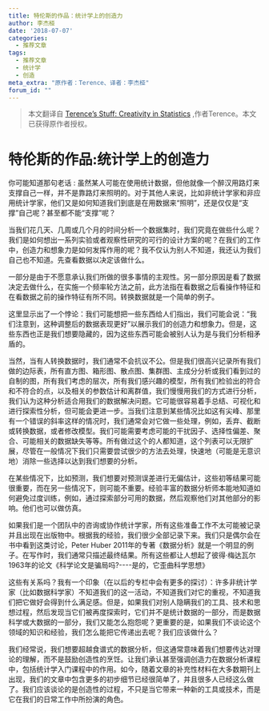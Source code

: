 ```yaml
---
title: 特伦斯的作品：统计学上的创造力
author: 李杰桠
date: '2018-07-07'
categories:
  - 推荐文章
tags:
  - 推荐文章
  - 统计学
  - 创造
meta_extra: "原作者：Terence、译者：李杰桠"
forum_id: ""
---
```


> 本文翻译自 [Terence’s Stuff: Creativity in Statistics](http://bulletin.imstat.org/2014/05/terence’s-stuff-creativity-in-statistics/) ,作者Terence。本文已获得原作者授权。


# 特伦斯的作品:统计学上的创造力

你可能知道那句老话 : 虽然某人可能在使用统计数据，但他就像一个醉汉用路灯来支撑自己一样，并不是靠路灯来照明的。对于其他人来说，比如非统计学家和非应用统计学家，他们又是如何知道我们到底是在用数据来“照明”，还是仅仅是“支撑”自己呢？甚至都不能“支撑”呢？

当我们花几天、几周或几个月的时间分析一个数据集时，我们究竟在做些什么呢？我们是如何想出一系列实验或者观察性研究的可行的设计方案的呢？在我们的工作中，创造力和想象力是如何发挥作用的呢？我不仅认为别人不知道，我还认为我们自己也不知道。先查看数据以决定该做什么。

一部分是由于不愿意承认我们所做的很多事情的主观性。另一部分原因是看了数据决定去做什么，在实施一个频率轮方法之前，此方法指在看数据之后看操作特征和在看数据之前的操作特征有所不同。转换数据就是一个简单的例子。

这里显示出了一个悖论：我们可能想把一些东西给人们指出，我们可能会说：“我们注意到，这种调整后的数据表现更好”以展示我们的创造力和想象力。但是，这些东西也正是我们想要隐藏的，因为这些东西可能会被别人认为是与我们分析相矛盾的。

当然，当有人转换数据时，我们通常不会抗议不公。但是我们很高兴记录所有我们做的边际表，所有直方图、箱形图、散点图、集群图、主成分分析或我们看到过的自制的图，所有我们考虑的层次，所有我们感兴趣的模型，所有我们检验出的符合和不符合的点，以及相关的参数估计和离群值，我们慢慢用我们的方式进行分析，我们认为这种分析适合用我们的数据解决问题。它可能很容易着手总结、可视化和进行探索性分析，但可能会更进一步。当我们注意到某些情况比如这有尖峰、那里有一个错误的斜率这样的情况时，我们通常会对它做一些处理，例如，丢弃、截断或转换数据，或者修改模型。我们可能需要考虑可能的干扰因子、选择性偏差、聚合、可能相关的数据缺失等等。所有做过这个的人都知道，这个列表可以无限扩展，尽管在一般情况下我们只需要尝试很少的方法去处理，快速地（可能是无意识地）消除一些选择以达到我们想要的分析。

在某些情况下，比如预测，我们想要对预测误差进行无偏估计，这些初等结果可能很重要，而在另一些情况下，则可能不重要。经验丰富的数据分析师本能地知道如何避免过度训练，例如，通过探索部分可用的数据，然后观察他们对其他部分的影响。他们也可以做仿真。

如果我们是一个团队中的咨询或协作统计学家，所有这些准备工作不太可能被记录并且出现在出版物中。根据我的经验，我们很少全部记录下来。我们只是偶尔会在书中看到这类讨论，Peter Huber 2011年的专著《数据分析》就是一个明显的例子。在写作时，我们通常只描述最终结果。所有这些都让人想起了彼得·梅达瓦尔1963年的论文《科学论文是骗局吗?----是的，它歪曲科学思想》

这些有关系吗？我有一个印象（在以后的专栏中会有更多的探讨）：许多非统计学家（比如数据科学家）不知道我们的这一活动，不知道我们对它的重视，不知道我们把它做好会得到什么满足感。但是，如果我们对别人隐瞒我们的工具、技术和思想过程，然后发现当它们被再度探索时，它们并不是统计数据的一部分，而是数据科学或大数据的一部分，我们又能怎么抱怨呢？更重要的是，如果我们不谈论这个领域的知识和经验，我们怎么能把它传递出去呢？我们应该做什么？

我们经常说，我们想要超越食谱式的数据分析，但这通常意味着我们想要传达对理论的理解，而不是鼓励创造性的烹饪。让我们承认甚至强调创造力在数据分析课程中，包括统计学入门课程中的作用。如今，随着文章的补充性材料在大多数期刊上出现，我们的文章中包含更多的初步细节已经很简单了，并且很多人已经这么做了。我们应该谈论的是创造性的过程，不只是当它带来一种新的工具或技术，而是它在我们的日常工作中所扮演的角色。
